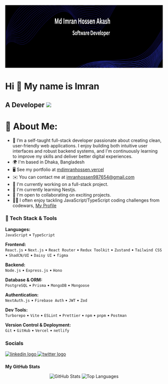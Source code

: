 <div align="center">
  <img height="200" src="https://github.com/m-im-ha/m-im-ha/blob/main/github_banner.png"  />
</div>

Hi 👋 My name is Imran
===============================

A Developer ![](https://komarev.com/ghpvc/?username=m-im-ha&color=green)
-----------------------------
# 💫 About Me:

* 💼 I’m a self-taught full-stack developer passionate about creating clean, user-friendly web applications. I enjoy building both intuitive user interfaces and robust backend systems, and I'm continuously learning to improve my skills and deliver better digital experiences.
* 🌍  I'm based in Dhaka, Bangladesh
* 🖥️  See my portfolio at [mdimranhossen.vercel](https://mdimranhossen.vercel.app/)
* ✉️  You can contact me at [imranhossen987654@gmail.com](mailto:imranhossen987654@gmail.com)
* 🚀  I'm currently working on a full-stack project.
* 🧠  I'm currently learning Nestjs.
* 🤝  I'm open to collaborating on exciting projects.
* 👩‍💻  I often enjoy tackling JavaScript/TypeScript coding challenges from codewars, [My Profile](https://www.codewars.com/users/m_im_ha)

### 🧰 Tech Stack & Tools

**Languages:**  
`JavaScript` • `TypeScript`

**Frontend:**  
`React.js` • `Next.js` • `React Router` • `Redux Toolkit` • `Zustand` •  `Tailwind CSS` • `ShadCN/UI` • `Daisy UI` • `figma`

**Backend:**  
`Node.js` • `Express.js` • `Hono`

**Database & ORM:**  
`PostgreSQL` • `Prisma` • `MongoDB` • `Mongoose`

**Authentication:**  
`NextAuth.js` • `Firebase Auth` • `JWT` • `Zod`

**Dev Tools:**  
`Turborepo` • `Vite` • `ESLint` • `Prettier` • `npm` • `pnpm` • `Postman`

**Version Control & Deployment:**  
`Git` • `GitHub` • `Vercel` • `netlify`




### Socials

<div align="left">
  <a href="www.linkedin.com/in/imran-hsn007" target="_blank">
    <img src="https://raw.githubusercontent.com/maurodesouza/profile-readme-generator/master/src/assets/icons/social/linkedin/default.svg" width="52" height="40" alt="linkedin logo"  />
  </a>
  <a href="https://x.com/m_im_ha" target="_blank">
    <img src="https://raw.githubusercontent.com/maurodesouza/profile-readme-generator/master/src/assets/icons/social/twitter/default.svg" width="52" height="40" alt="twitter logo"  />
  </a>
</div>

###

<b>My GitHub Stats</b>

<div align="center">
  <img src="https://github-readme-stats.vercel.app/api?username=m-im-ha&&show_icons=true&theme=radical" alt="GitHub Stats" width="400"/>
  <img src="https://github-readme-stats.vercel.app/api/top-langs?username=m-im-ha&layout=compact&theme=radical" alt="Top Languages" width="400"/>
</div>
